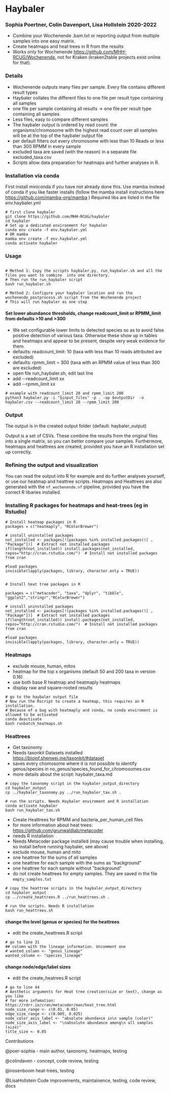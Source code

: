# Haybaler
### Sophia Poertner, Colin Davenport, Lisa Hollstein 2020-2022

- Combine your Wochenende .bam.txt or reporting output from multiple samples into one easy matrix.
- Create heatmaps and heat trees in R from the results
- Works only for Wochenende https://github.com/MHH-RCUG/Wochenende, not for Kraken (kraken2table projects exist online for that).


### Details
- Wochenende outputs many files per sample. Every file contains different result types
- Haybaler collates the different files to one file per result type containing all samples
- one file per sample containing all results -> one file per result type containing all samples
- Less files, easy to compare different samples
- The haybaler output is ordered by read count: the organisms/chromosome with the highest read count over all samples will be at the top of the haybaler output file
- per default filters out every chromosome with less than 10 Reads or less than 300 RPMM in every sample
- excluded taxa are saved (with the reason) in a separate file excluded_taxa.csv
- Scripts allow data preparation for heatmaps and further analyses in R.


### Installation via conda
First install miniconda if you have not already done this. Use mamba instead of conda if you like faster installs (follow the mamba install instructions here https://github.com/mamba-org/mamba )
Required libs are listed in the file env.haybaler.yml
```
# first clone haybaler
git clone https://github.com/MHH-RCUG/haybaler
cd haybaler
# Set up a dedicated environment for haybaler
conda env create -f env.haybaler.yml
# OR mamba
mamba env create -f env.haybaler.yml
conda activate haybaler
```

### Usage

```

# Method 1: Copy the scripts haybaler.py, run_haybaler.sh and all the files you want to combine  into one directory. 
# Then run the run_haybaler script 
bash run_haybaler.sh

# Method 2: Configure your haybaler location and run the wochenende_postprocess.sh script from the Wochenende project
# This will run haybaler as one step
```

#### Set lower abundance thresholds, change readcount_limit or RPMM_limit from defaults >10 and >300
- We set configurable lower limits to detected species so as to avoid false positive detection of various taxa. Otherwise these show up in tables and heatmaps and appear to be present, despite very weak evidence for them.
- defaults: readcount_limit: 10 (taxa with less than 10 reads attributed are excluded)
- defaults: rpmm_limit = 300 (taxa with an RPMM value of less than 300 are excluded)
- open file run_haybaler.sh, edit last line
- add --readcount_limit xx
- add --rpmm_limit xx
```
# example with readcount_limit 20 and rpmm_limit 200
python3 haybaler.py -i "$input_files" -p . -op $outputDir  -o haybaler.csv --readcount_limit 20 --rpmm_limit 200
```
 
### Output

The output is in the created output folder (default: haybaler_output)

Output is a set of CSVs. These combine the results from the original files into a single matrix, so you can better compare your samples. Furthermore, heatmaps and heattrees are created, provided you have an R installation set up correctly.

### Refining the output and visualization

You can read the output into R for example and do further analyses yourself, or use our heatmap and heattree scripts.
Heatmaps and Heattrees are also generated with the `nf_wochenende.nf` pipeline, provided you have the correct R libaries installed.

### Installing R packages for heatmaps and heat-trees (eg in Rstudio)
```
# Install heatmap packages in R
packages = c("heatmaply", "RColorBrewer")

# install uninstalled packages
not_installed <- packages[!(packages %in% installed.packages()[ , "Package"])]  # Extract not installed packages
if(length(not_installed)) install.packages(not_installed, repos="http://cran.rstudio.com/")  # Install not installed packages from cran 

#load packages
invisible(lapply(packages, library, character.only = TRUE))


# Install heat tree packages in R

packages = c("metacoder", "taxa", "dplyr", "tibble", "ggplot2","stringr","RColorBrewer")

# install uninstalled packages
not_installed <- packages[!(packages %in% installed.packages()[ , "Package"])]  # Extract not installed packages
if(length(not_installed)) install.packages(not_installed, repos="http://cran.rstudio.com/")  # Install not installed packages from cran 

#load packages
invisible(lapply(packages, library, character.only = TRUE))

```


### Heatmaps
- exclude mouse, human, mitos
- heatmap for the top x organisms (default 50 and 200 taxa in version 0.16)
- use both base R heatmap and heatmaply heatmaps
- display raw and square-rooted results

```
# go to the haybaler output file
# Now run the Rscript to create a heatmap, this requires an R installation.
# Because of a bug with heatmaply and conda, no conda enviroment is allowed to be activated
conda deactivate
bash runbatch_heatmaps.sh 
```

### Heattrees
- Get taxonomy
- Needs taxonkit Datasets installed https://bioinf.shenwei.me/taxonkit/#dataset
- saves every chomosome where it is not possible to identify genus/species in no_genus/species_found_for_chromosomes.csv
- more details about the script: haybaler_taxa.md

```
# copy the taxonomy script in the haybaler_output_directory
cd haybaler_output
cp ../haybaler_taxonomy.py ../run_haybaler_tax.sh .

# run the scripts. Needs Haybaler enviroment and R installation 
conda activate haybaler
bash run_haybaler_tax.sh
```
- Create Heattrees for RPMM and bacteria_per_human_cell files
- for more information about heat trees: https://github.com/grunwaldlab/metacoder
- needs R installation
- Needs Metacoder package installed (may cause trouble when installing, so install before running haybaler, see above)
- exclude mouse, human and mito
- one heattree for the sums of all samples
- one heattree for each sample with the sums as "background"
- one heattree for each sample without "background"
- do not create heattrees for empty samples. They are saved in the file `empty_samples.txt`
```
# copy the heattree scripts in the haybaler_output_directory
cd haybaler_output
cp ../create_heattrees.R ../run_heattrees.sh .

# run the scripts. Needs R installation 
bash run_heattrees.sh
```
#### change the level (genus or species) for the heattrees

- edit the create_heattrees.R script

```
# go to line 31
## column with the lineage information. Uncomment one
# wanted_column <- "genus_lineage"
wanted_column <- "species_lineage"
```

#### change node/edge/label sizes
- edit the create_heatrees.R script

```
# go to line 44
# Aesthetic arguments for Heat tree creation(size or text), change as you like 
# for more infomation: https://rdrr.io/cran/metacoder/man/heat_tree.html
node_size_range <- c(0.01, 0.05)
edge_size_range <- c(0.005, 0.025)
node_color_axis_label <- "absolute abundance in\n sample (color)"
node_size_axis_label <- "\nabsolute abundance among\n all samples (size)"
title_size <- 0.05 
```


Contributions

@poer-sophia - main author, taxonomy, heatmaps, testing

@colindaven - concept, code review, testing

@irosenboom heat-trees, testing

@LisaHollstein Code improvements, maintainence, testing, code review, docs

